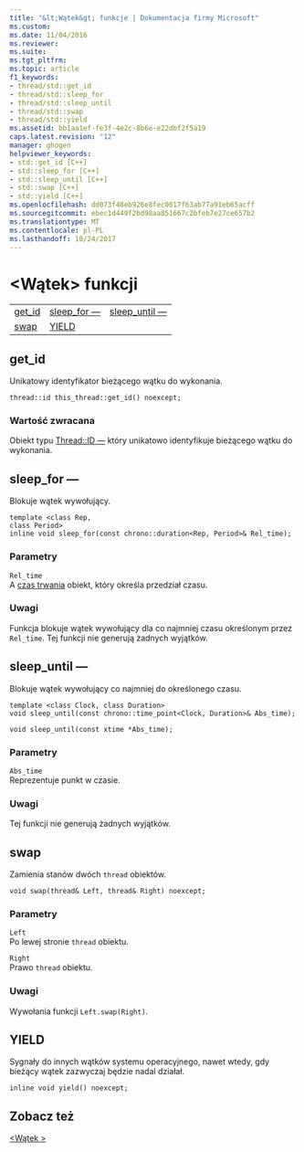 ```yaml
---
title: "&lt;Wątek&gt; funkcje | Dokumentacja firmy Microsoft"
ms.custom: 
ms.date: 11/04/2016
ms.reviewer: 
ms.suite: 
ms.tgt_pltfrm: 
ms.topic: article
f1_keywords:
- thread/std::get_id
- thread/std::sleep_for
- thread/std::sleep_until
- thread/std::swap
- thread/std::yield
ms.assetid: bb1aa1ef-fe3f-4e2c-8b6e-e22dbf2f5a19
caps.latest.revision: "12"
manager: ghogen
helpviewer_keywords:
- std::get_id [C++]
- std::sleep_for [C++]
- std::sleep_until [C++]
- std::swap [C++]
- std::yield [C++]
ms.openlocfilehash: dd073f48eb926e8fec0017f63ab77a91eb65acff
ms.sourcegitcommit: ebec1d449f2bd98aa851667c2bfeb7e27ce657b2
ms.translationtype: MT
ms.contentlocale: pl-PL
ms.lasthandoff: 10/24/2017
---
```

# <a name="ltthreadgt-functions"></a>&lt;Wątek&gt; funkcji
||||  
|-|-|-|  
|[get_id](#get_id)|[sleep_for —](#sleep_for)|[sleep_until —](#sleep_until)|  
|[swap](#swap)|[YIELD](#yield)|  
  
##  <a name="get_id"></a>get_id  
 Unikatowy identyfikator bieżącego wątku do wykonania.  
  
```  
thread::id this_thread::get_id() noexcept;  
```  
  
### <a name="return-value"></a>Wartość zwracana  
 Obiekt typu [Thread::ID —](../standard-library/thread-class.md) który unikatowo identyfikuje bieżącego wątku do wykonania.  
  
##  <a name="sleep_for"></a>sleep_for —  
 Blokuje wątek wywołujący.  
  
```  
template <class Rep,  
class Period>  
inline void sleep_for(const chrono::duration<Rep, Period>& Rel_time);
```  
  
### <a name="parameters"></a>Parametry  
 `Rel_time`  
 A [czas trwania](../standard-library/duration-class.md) obiekt, który określa przedział czasu.  
  
### <a name="remarks"></a>Uwagi  
 Funkcja blokuje wątek wywołujący dla co najmniej czasu określonym przez `Rel_time`. Tej funkcji nie generują żadnych wyjątków.  
  
##  <a name="sleep_until"></a>sleep_until —  
 Blokuje wątek wywołujący co najmniej do określonego czasu.  
  
```  
template <class Clock, class Duration>  
void sleep_until(const chrono::time_point<Clock, Duration>& Abs_time);

void sleep_until(const xtime *Abs_time);
```  
  
### <a name="parameters"></a>Parametry  
 `Abs_time`  
 Reprezentuje punkt w czasie.  
  
### <a name="remarks"></a>Uwagi  
 Tej funkcji nie generują żadnych wyjątków.  
  
##  <a name="swap"></a>swap  
 Zamienia stanów dwóch `thread` obiektów.  
  
```  
void swap(thread& Left, thread& Right) noexcept;  
```  
  
### <a name="parameters"></a>Parametry  
 `Left`  
 Po lewej stronie `thread` obiektu.  
  
 `Right`  
 Prawo `thread` obiektu.  
  
### <a name="remarks"></a>Uwagi  
 Wywołania funkcji `Left.swap(Right)`.  
  
##  <a name="yield"></a>YIELD  
 Sygnały do innych wątków systemu operacyjnego, nawet wtedy, gdy bieżący wątek zazwyczaj będzie nadal działał.  
  
```  
inline void yield() noexcept;  
```  
  
## <a name="see-also"></a>Zobacz też  
 [\<Wątek >](../standard-library/thread.md)

